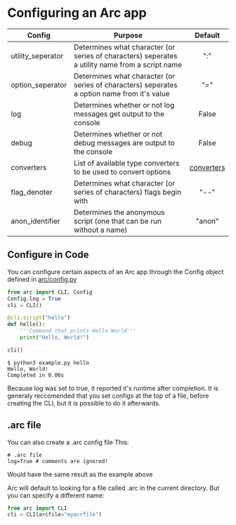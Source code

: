 # Configuring an Arc app
| Config            | Purpose                                                                                         |                     Default                      |
| ----------------- | ----------------------------------------------------------------------------------------------- | :----------------------------------------------: |
| utility_seperator | Determines what character (or series of characters) seperates a utility name from a script name |                       ":"                        |
| option_seperator  | Determines what character (or series of characters) seperates a option name from it's value     |                       "="                        |
| log               | Determines whether or not log messages get output to the console                                |                      False                       |
| debug             | Determines whether or not debug messages are output to the console                              |                      False                       |
| converters        | List of available type converters to be used to convert options                                 | [converters](./converters.md#builtin-converters) |
| flag_denoter      | Determines what character (or series of characters) flags begin with                            |                       "--"                       |
| anon_identifier   | Determines the anonymous script (one that can be run without a name)                            |                      "anon"                      |

## Configure in Code
You can configure certain aspects of an Arc app through the Config object defined in [arc/config.py](../src/arc/config.py)
```py
from arc import CLI, Config
Config.log = True
cli = CLI()

@cli.script("hello")
def hello():
    '''Command that prints Hello World'''
    print("Hello, World!")

cli()
```
```
$ python3 example.py hello
Hello, World!
Completed in 0.00s
```
Because log was set to true, it reported it's runtime after completion. It is generaly reccomended that you set configs at the top of a file, before creating the CLI, but it is possible to do it afterwards.

## .arc file
You can also create a .arc config file
This:
```
# .arc file
log=True # comments are ignored!

```
Would have the same result as the example above

Arc will default to looking for a file called .arc in the current directory. But you can specify a different name:
```py x
from arc import CLI
cli = CLI(arcfile="myacrfile")
```